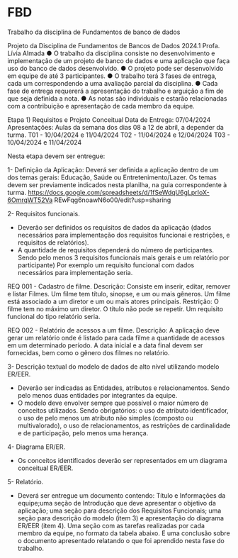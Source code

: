 # FBD
Trabalho da disciplina de Fundamentos de banco de dados

  Projeto da Disciplina de Fundamentos de Bancos de Dados 2024.1
Profa. Lívia Almada
● O trabalho da disciplina consiste no desenvolvimento e implementação
de um projeto de banco de dados e uma aplicação que faça uso do
banco de dados desenvolvido.
● O projeto pode ser desenvolvido em equipe de até 3 participantes.
● O trabalho terá 3 fases de entrega, cada um correspondendo a uma
avaliação parcial da disciplina.
● Cada fase de entrega requererá a apresentação do trabalho e arguição
a fim de que seja definida a nota.
● As notas são individuais e estarão relacionadas com a contribuição e
apresentação de cada membro da equipe.

Etapa 1) Requisitos e Projeto Conceitual
Data de Entrega: 07/04/2024
Apresentações: Aulas da semana dos dias 08 a 12 de abril, a depender
da turma.
  T01 - 10/04/2024 e 11/04/2024
  T02 - 11/04/2024 e 12/04/2024
  T03 - 10/04/2024 e 11/04/2024

Nesta etapa devem ser entregue:

1- Definição da Aplicação: Deverá ser definida a aplicação dentro de um
dos temas gerais: Educação, Saúde ou Entretenimento/Lazer.
Os temas devem ser previamente indicados nesta planilha, na guia
correspondente à turma.
https://docs.google.com/spreadsheets/d/1fSeWdqU6gLprIoX-6OmrqWT52Va
REwFqg6noawN6o00/edit?usp=sharing

2- Requisitos funcionais.
- Deverão ser definidos os requisitos de dados da aplicação (dados
necessários para implementação dos requisitos funcionai e restrições,
e requisitos de relatórios).
- A quantidade de requisitos dependerá do número de participantes.
Sendo pelo menos 3 requisitos funcionais mais gerais e um relatório
por participante)
Por exemplo um requisito funcional com dados necessários para
implementação seria.

REQ 001 - Cadastro de filme.
Descrição: Consiste em inserir, editar, remover e listar Filmes. Um filme tem
título, sinopse, e um ou mais gêneros. Um filme está associado a um diretor e
um ou mais atores principais.
Restrição: O filme tem no máximo um diretor. O título não pode se repetir.
Um requisito funcional do tipo relatório seria.

REQ 002 - Relatório de acessos a um filme.
Descrição: A aplicação deve gerar um relatório onde é listado para cada filme
a quantidade de acessos em um determinado período. A data inicial e a data
final devem ser fornecidas, bem como o gênero dos filmes no relatório.

3- Descrição textual do modelo de dados de alto nível utilizando modelo
ER/EER.
  - Deverão ser indicadas as Entidades, atributos e relacionamentos.
  Sendo pelo menos duas entidades por integrantes da equipe.
  - O modelo deve envolver sempre que possível o maior número de
  conceitos utilizados. Sendo obrigatórios: o uso de atributo identificador,
  o uso de pelo menos um atributo não simples (composto ou
  multivalorado), o uso de relacionamentos, as restrições de
  cardinalidade e de participação, pelo menos uma herança.

4- Diagrama ER/ER.
  - Os conceitos identificados deverão ser representados em um diagrama
  conceitual ER/EER.

5- Relatório.
  - Deverá ser entregue um documento contendo: Título e Informações
  da equipe;uma seção de Introdução que deve apresentar o objetivo da
  aplicação; uma seção para descrição dos Requisitos Funcionais; uma
  seção para descrição do modelo (item 3) e apresentação do diagrama
  ER/EER (item 4). Uma seção com as tarefas realizadas por cada
  membro da equipe, no formato da tabela abaixo. E uma conclusão
  sobre o documento apresentado relatando o que foi aprendido nesta
  fase do trabalho.
